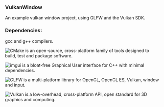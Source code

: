 ### VulkanWindow
An example vulkan window project, using GLFW and the Vulkan SDK.

### Dependencies:
gcc and g++ compilers.

![CMake](https://cmake.org/) is an open-source, cross-platform family of tools designed to build, test and package software.

![imgui](https://github.com/ocornut/imgui) is a bloat-free Graphical User interface for C++ with minimal dependencies.

![GLFW](https://github.com/glfw/glfw) is a multi-platform library for OpenGL, OpenGL ES, Vulkan, window and input.

![Vulkan](https://www.vulkan.org/) is a low-overhead, cross-platform API, open standard for 3D graphics and computing.  
